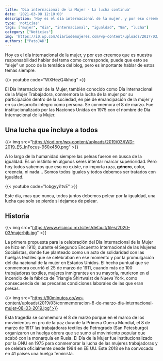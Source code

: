```yaml
---
title: 'Dia internacional de la Mujer - La lucha continua'
date: '2021-03-08 12:10:00'
description: 'Hoy es el día internacional de la mujer, y por eso creemos que es nuestra responsabilidad hablar del tema como corresponde...'
type: 'noticias'
tags: ["mujer", "dia", "internacional", "igualdad", "8m", "lucha"]
category: ["Noticias"]
img: 'https://i0.wp.com/diariodemujeres.com/wp-content/uploads/2017/03/dia-de-la-mujer_047.jpg?fit=956%2C932&ssl=1'
authors: ["PatoJAD"]
---
```


Hoy es el día internacional de la mujer, y por eso creemos que es nuestra responsabilidad hablar del tema como corresponde, puede que esto se “aleje” un poco de la temática del blog, pero es importante hablar de estos temas siempre.

{{< youtube code="WXHezQ4khdg" >}}

El Día Internacional de la Mujer, también conocido como Día Internacional de la Mujer Trabajadora, conmemora la lucha de la mujer por su participación dentro de la sociedad, en pie de emancipación de la mujer y en su desarrollo íntegro como persona. Se conmemora el 8 de marzo.​ Fue institucionalizado por las Naciones Unidas en 1975 con el nombre de Día Internacional de la Mujer.

## Una lucha que incluye a todos

{{< img src="https://riod.org/wp-content/uploads/2019/03/IWD-2019_ES_InFocus-960x450.png" >}}

A lo largo de la humanidad siempre las peleas fueron en busca de la igualdad. Es un instinto en algunos seres intentar marcar superioridad. Pero hoy todos sabemos que eso no existe, no importa raza, **género**, color, creencia, ni nada… Somos todos iguales y todos debemos ser tratados con igualdad.

{{< youtube code="Iobgyyi1tvE" >}}

Este dia, mas que nunca, todos juntos debemos pelear por la igualdad, una lucha que solo se pierde si dejamos de pelear.


## Historia

{{< img src="https://www.elcinco.mx/sites/default/files/2020-03/mujerhjb.jpg" >}}

La primera propuesta para la celebración del Día Internacional de la Mujer se hizo en 1910, durante el Segundo Encuentro Internacional de las Mujeres Socialistas, donde fue planteado como un acto de solidaridad con las huelgas textiles que se celebraban en ese momento y por la promulgación del día nacional de la mujer en Estados Unidos. El hecho puntual que se conmemora ocurrió el 25 de marzo de 1911, cuando más de 100 trabajadoras textiles, mujeres inmigrantes en su mayoría, murieron en el incendio de la fábrica de Triangle Shirtwaist de Nueva York, como consecuencia de las precarias condiciones laborales de las que eran presas.

{{< img src="https://90minutos.co/wp-content/uploads/2019/03/conmemoracion-8-de-marzo-dia-internacional-mujer-08-03-2019.jpg">}}

Esta tragedia se conmemora el 8 de marzo porque en el marco de los movimientos en pro de la paz durante la Primera Guerra Mundial, el 8 de marzo de 1917 las trabajadoras textiles de Petrogrado (San Petesburgo) organizaron un huelga obrera que se sumó al movimiento popular que acabó con la monarquía en Rusia. El Día de la Mujer fue institucionalizado por la ONU en 1975 para conmemorar la lucha de las mujeres trabajadoras y se celebra oficialmente desde 1994 en EE UU. Este 2018 se ha convocado en 41 países una huelga feminista.
